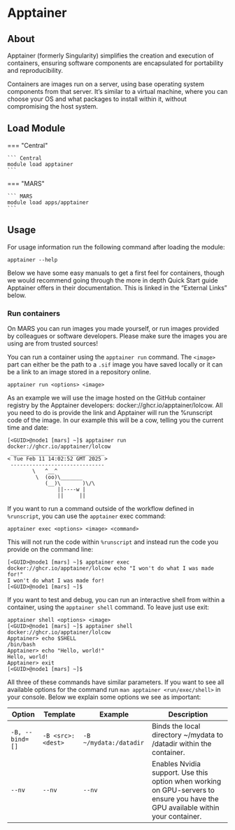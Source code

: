 # Apptainer

## About
Apptainer (formerly Singularity) simplifies the creation and execution of containers, ensuring software components are encapsulated for portability and reproducibility.

Containers are images run on a server, using base operating system components from that server. It’s similar to a virtual machine, where you can choose your OS and what packages to install within it, without compromising the host system.

## Load Module

=== "Central"

    ``` Central
    module load apptainer
    ```

=== "MARS"

    ``` MARS
    module load apps/apptainer
    ```

## Usage
For usage information run the following command after loading the module:
```
apptainer --help
```

Below we have some easy manuals to get a first feel for containers, though we would recommend going through the more in depth Quick Start guide Apptainer offers in their documentation. This is linked in the “External Links” below.

### Run containers
On MARS you can run images you made yourself, or run images provided by colleagues or software developers. Please make sure the images you are using are from trusted sources!

You can run a container using the `apptainer run` command. The `<image>` part can either be the path to a `.sif` image you have saved locally or it can be a link to an image stored in a repository online.

```
apptainer run <options> <image>
```

As an example we will use the image hosted on the GitHub container registry by the Apptainer developers: docker://ghcr.io/apptainer/lolcow. All you need to do is provide the link and Apptainer will run the %runscript code of the image. In our example this will be a cow, telling you the current time and date:

```
[<GUID>@node1 [mars] ~]$ apptainer run docker://ghcr.io/apptainer/lolcow
 ______________________________
< Tue Feb 11 14:02:52 GMT 2025 >
 ------------------------------
        \   ^__^
         \  (oo)\_______
            (__)\       )\/\
                ||----w |
                ||     ||
```

If you want to run a command outside of the workflow defined in `%runscript`, you can use the `apptainer` exec command:

```
apptainer exec <options> <image> <command>
```

This will not run the code within `%runscript` and instead run the code you provide on the command line:

```
[<GUID>@node1 [mars] ~]$ apptainer exec docker://ghcr.io/apptainer/lolcow echo "I won't do what I was made for!"
I won't do what I was made for!
[<GUID>@node1 [mars] ~]$
```

If you want to test and debug, you can run an interactive shell from within a container, using the `apptainer shell` command. To leave just use exit:

```
apptainer shell <options> <image>
[<GUID>@node1 [mars] ~]$ apptainer shell docker://ghcr.io/apptainer/lolcow
Apptainer> echo $SHELL
/bin/bash
Apptainer> echo "Hello, world!"
Hello, world!
Apptainer> exit
[<GUID>@node1 [mars] ~]$
```

All three of these commands have similar parameters. If you want to see all available options for the command run `man apptainer <run/exec/shell>` in your console. Below we explain some options we see as important:

|Option|Template|Example|Description|
|------|--------|-------|-----------|
|`-B, --bind=[]`|`-B <src>:<dest>`|`-B ~/mydata:/datadir`|Binds the local directory ~/mydata to /datadir within the container.|
|`--nv`|`--nv`|`--nv`|Enables Nvidia support. Use this option when working on GPU-servers to ensure you have the GPU available within your container.|
